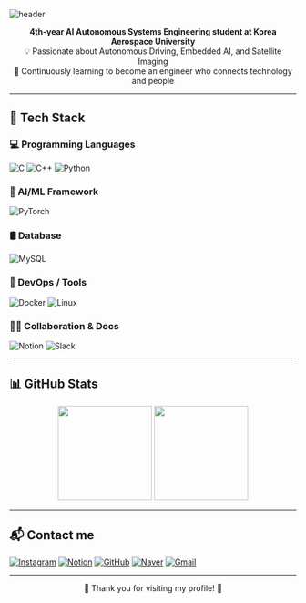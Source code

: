 ![header](https://capsule-render.vercel.app/api?type=waving&color=auto&height=180&text=Hi%20there!%20I'm%20Hoseon&fontAlign=50&fontAlignY=40&fontSize=30)

<p align="center">
  <strong>4th-year AI Autonomous Systems Engineering student at Korea Aerospace University</strong><br>
  💡 Passionate about Autonomous Driving, Embedded AI, and Satellite Imaging<br>
  🌱 Continuously learning to become an engineer who connects technology and people
</p>

---

## 🔧 Tech Stack

### 💻 Programming Languages  
![C](https://img.shields.io/badge/C-A8B9CC?style=flat-square&logo=c&logoColor=white)
![C++](https://img.shields.io/badge/C++-00599C?style=flat-square&logo=c%2b%2b&logoColor=white)
![Python](https://img.shields.io/badge/Python-3776AB?style=flat-square&logo=python&logoColor=white)

### 🧠 AI/ML Framework  
![PyTorch](https://img.shields.io/badge/PyTorch-EE4C2C?style=flat-square&logo=pytorch&logoColor=white)

### 🛢️ Database  
![MySQL](https://img.shields.io/badge/MySQL-4479A1?style=flat-square&logo=mysql&logoColor=white)

### 🐳 DevOps / Tools  
![Docker](https://img.shields.io/badge/Docker-2496ED?style=flat-square&logo=docker&logoColor=white)
![Linux](https://img.shields.io/badge/Linux-FCC624?style=flat-square&logo=linux&logoColor=black)

### 🧑‍💼 Collaboration & Docs  
![Notion](https://img.shields.io/badge/Notion-000000?style=flat-square&logo=notion&logoColor=white)
![Slack](https://img.shields.io/badge/Slack-4A154B?style=flat-square&logo=slack&logoColor=white)

---

## 📊 GitHub Stats

<p align="center">
  <img src="https://github-readme-stats.vercel.app/api?username=hoseongi&show_icons=true&theme=default" height="165">
  <img src="https://github-readme-stats.vercel.app/api/top-langs/?username=hoseongi&layout=compact&theme=default" height="165">
</p>

---

## 📬 Contact me

[![Instagram](https://img.shields.io/badge/Instagram-E4405F?style=flat-square&logo=instagram&logoColor=white)](https://www.instagram.com/_seon_0304/)
[![Notion](https://img.shields.io/badge/Notion-000000?style=flat-square&logo=notion&logoColor=white)](https://www.notion.so/Profile-1f41014025188028b2b7cae0aaf8e526?pvs=4)
[![GitHub](https://img.shields.io/badge/GitHub-181717?style=flat-square&logo=github&logoColor=white)](https://github.com/hoseongi)
[![Naver](https://img.shields.io/badge/Naver-03C75A?style=flat-square&logo=naver&logoColor=white)](mailto:hsmb1612@naver.com)
[![Gmail](https://img.shields.io/badge/Gmail-D14836?style=flat-square&logo=gmail&logoColor=white)](mailto:rlghtjs0304@gmail.com)

---

<p align="center">
  💙 Thank you for visiting my profile! 💙
</p>
